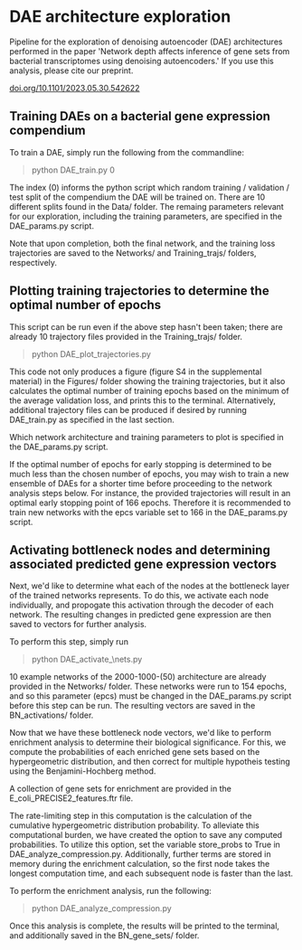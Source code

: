# DAE architecture exploration

Pipeline for the exploration of denoising autoencoder (DAE) architectures performed in the paper 'Network depth affects inference of gene sets from bacterial transcriptomes using denoising autoencoders.' If you use this analysis, please cite our preprint.

[doi.org/10.1101/2023.05.30.542622](https://doi.org/10.1101/2023.05.30.542622)

## Training DAEs on a bacterial gene expression compendium

To train a DAE, simply run the following from the commandline:

> python DAE_train.py 0

The index (0) informs the python script which random training / validation / test split of the compendium the DAE will be trained on. There are 10 different splits found in the Data/ folder. The remaing parameters relevant for our exploration, including the training parameters, are specified in the DAE_params.py script. 

Note that upon completion, both the final network, and the training loss trajectories are saved to the Networks/ and Training_trajs/ folders, respectively.

## Plotting training trajectories to determine the optimal number of epochs

This script can be run even if the above step hasn't been taken; there are already 10 trajectory files provided in the Training_trajs/ folder.

> python DAE\_plot\_trajectories.py

This code not only produces a figure (figure S4 in the supplemental material) in the Figures/ folder showing the training trajectories, but it also calculates the optimal number of training epochs based on the minimum of the average validation loss, and prints this to the terminal.
Alternatively, additional trajectory files can be produced if desired by running DAE_train.py as specified in the last section. 

Which network architecture and training parameters to plot is specified in the DAE_params.py script.  

If the optimal number of epochs for early stopping is determined to be much less than the chosen number of epochs, you may wish to train a new ensemble of DAEs for a shorter time before proceeding to the network analysis steps below. For instance, the provided trajectories will result in an optimal early stopping point of 166 epochs. Therefore it is recommended to train new networks with the epcs variable set to 166 in the DAE_params.py script.

## Activating bottleneck nodes and determining associated predicted gene expression vectors

Next, we'd like to determine what each of the nodes at the bottleneck layer of the trained networks represents. To do this, we activate each node individually, and propogate this activation through the decoder of each network. The resulting changes in predicted gene expression are then saved to vectors for further analysis.

To perform this step, simply run

> python DAE\_activate_\nets.py

10 example networks of the 2000-1000-(50) architecture are already provided in the Networks/ folder. These networks were run to 154 epochs, and so this parameter (epcs) must be changed in the DAE_params.py script before this step can be run. The resulting vectors are saved in the BN\_activations/ folder.

Now that we have these bottleneck node vectors, we'd like to perform enrichment analysis to determine their biological significance. For this, we compute the probabilities of each enriched gene sets based on the hypergeometric distribution, and then correct for multiple hypotheis testing using the Benjamini-Hochberg method. 

A collection of gene sets for enrichment are provided in the E\_coli\_PRECISE2\_features.ftr file.

The rate-limiting step in this computation is the calculation of the cumulative hypergeometric distribution probability. To alleviate this computational burden, we have created the option to save any computed probabilities. To utilize this option, set the variable store_probs to True in DAE\_analyze\_compression.py. Additionally, further terms are stored in memory during the enrichment calculation, so the first node takes the longest computation time, and each subsequent node is faster than the last.

To perform the enrichment analysis, run the following:

> python DAE\_analyze\_compression.py

Once this analysis is complete, the results will be printed to the terminal, and additionally saved in the BN\_gene\_sets/ folder. 

